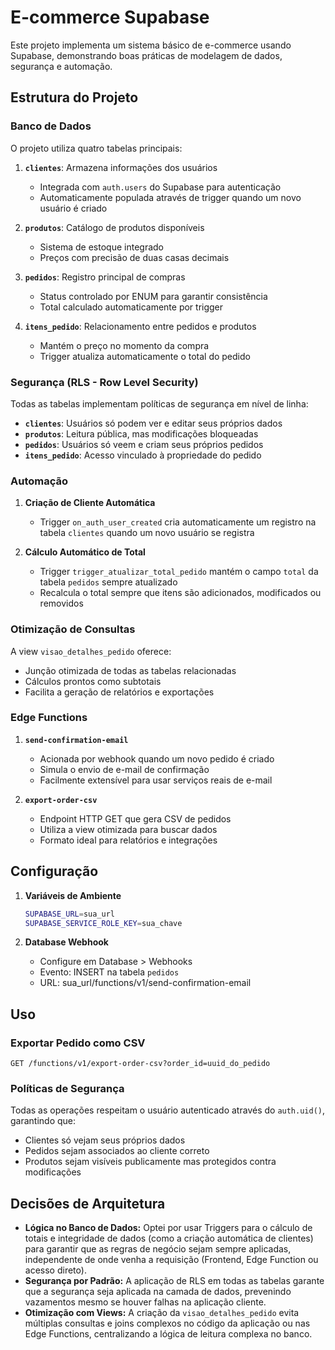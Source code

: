 # E-commerce Supabase

Este projeto implementa um sistema básico de e-commerce usando Supabase, demonstrando boas práticas de modelagem de dados, segurança e automação.

## Estrutura do Projeto

### Banco de Dados

O projeto utiliza quatro tabelas principais:

1. **`clientes`**: Armazena informações dos usuários

   - Integrada com `auth.users` do Supabase para autenticação
   - Automaticamente populada através de trigger quando um novo usuário é criado

2. **`produtos`**: Catálogo de produtos disponíveis

   - Sistema de estoque integrado
   - Preços com precisão de duas casas decimais

3. **`pedidos`**: Registro principal de compras

   - Status controlado por ENUM para garantir consistência
   - Total calculado automaticamente por trigger

4. **`itens_pedido`**: Relacionamento entre pedidos e produtos
   - Mantém o preço no momento da compra
   - Trigger atualiza automaticamente o total do pedido

### Segurança (RLS - Row Level Security)

Todas as tabelas implementam políticas de segurança em nível de linha:

- **`clientes`**: Usuários só podem ver e editar seus próprios dados
- **`produtos`**: Leitura pública, mas modificações bloqueadas
- **`pedidos`**: Usuários só veem e criam seus próprios pedidos
- **`itens_pedido`**: Acesso vinculado à propriedade do pedido

### Automação

1. **Criação de Cliente Automática**

   - Trigger `on_auth_user_created` cria automaticamente um registro na tabela `clientes` quando um novo usuário se registra

2. **Cálculo Automático de Total**
   - Trigger `trigger_atualizar_total_pedido` mantém o campo `total` da tabela `pedidos` sempre atualizado
   - Recalcula o total sempre que itens são adicionados, modificados ou removidos

### Otimização de Consultas

A view `visao_detalhes_pedido` oferece:

- Junção otimizada de todas as tabelas relacionadas
- Cálculos prontos como subtotais
- Facilita a geração de relatórios e exportações

### Edge Functions

1. **`send-confirmation-email`**

   - Acionada por webhook quando um novo pedido é criado
   - Simula o envio de e-mail de confirmação
   - Facilmente extensível para usar serviços reais de e-mail

2. **`export-order-csv`**
   - Endpoint HTTP GET que gera CSV de pedidos
   - Utiliza a view otimizada para buscar dados
   - Formato ideal para relatórios e integrações

## Configuração

1. **Variáveis de Ambiente**

   ```bash
   SUPABASE_URL=sua_url
   SUPABASE_SERVICE_ROLE_KEY=sua_chave
   ```

2. **Database Webhook**
   - Configure em Database > Webhooks
   - Evento: INSERT na tabela `pedidos`
   - URL: sua_url/functions/v1/send-confirmation-email

## Uso

### Exportar Pedido como CSV

```http
GET /functions/v1/export-order-csv?order_id=uuid_do_pedido
```

### Políticas de Segurança

Todas as operações respeitam o usuário autenticado através do `auth.uid()`, garantindo que:

- Clientes só vejam seus próprios dados
- Pedidos sejam associados ao cliente correto
- Produtos sejam visíveis publicamente mas protegidos contra modificações

## Decisões de Arquitetura

- **Lógica no Banco de Dados:** Optei por usar Triggers para o cálculo de totais e integridade de dados (como a criação automática de clientes) para garantir que as regras de negócio sejam sempre aplicadas, independente de onde venha a requisição (Frontend, Edge Function ou acesso direto).
- **Segurança por Padrão:** A aplicação de RLS em todas as tabelas garante que a segurança seja aplicada na camada de dados, prevenindo vazamentos mesmo se houver falhas na aplicação cliente.
- **Otimização com Views:** A criação da `visao_detalhes_pedido` evita múltiplas consultas e joins complexos no código da aplicação ou nas Edge Functions, centralizando a lógica de leitura complexa no banco.
